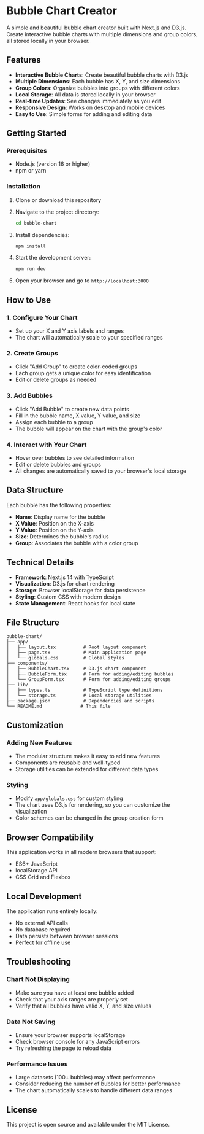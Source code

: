 # Bubble Chart Creator

A simple and beautiful bubble chart creator built with Next.js and D3.js. Create interactive bubble charts with multiple dimensions and group colors, all stored locally in your browser.

## Features

- **Interactive Bubble Charts**: Create beautiful bubble charts with D3.js
- **Multiple Dimensions**: Each bubble has X, Y, and size dimensions
- **Group Colors**: Organize bubbles into groups with different colors
- **Local Storage**: All data is stored locally in your browser
- **Real-time Updates**: See changes immediately as you edit
- **Responsive Design**: Works on desktop and mobile devices
- **Easy to Use**: Simple forms for adding and editing data

## Getting Started

### Prerequisites

- Node.js (version 16 or higher)
- npm or yarn

### Installation

1. Clone or download this repository
2. Navigate to the project directory:
   ```bash
   cd bubble-chart
   ```

3. Install dependencies:
   ```bash
   npm install
   ```

4. Start the development server:
   ```bash
   npm run dev
   ```

5. Open your browser and go to `http://localhost:3000`

## How to Use

### 1. Configure Your Chart
- Set up your X and Y axis labels and ranges
- The chart will automatically scale to your specified ranges

### 2. Create Groups
- Click "Add Group" to create color-coded groups
- Each group gets a unique color for easy identification
- Edit or delete groups as needed

### 3. Add Bubbles
- Click "Add Bubble" to create new data points
- Fill in the bubble name, X value, Y value, and size
- Assign each bubble to a group
- The bubble will appear on the chart with the group's color

### 4. Interact with Your Chart
- Hover over bubbles to see detailed information
- Edit or delete bubbles and groups
- All changes are automatically saved to your browser's local storage

## Data Structure

Each bubble has the following properties:
- **Name**: Display name for the bubble
- **X Value**: Position on the X-axis
- **Y Value**: Position on the Y-axis  
- **Size**: Determines the bubble's radius
- **Group**: Associates the bubble with a color group

## Technical Details

- **Framework**: Next.js 14 with TypeScript
- **Visualization**: D3.js for chart rendering
- **Storage**: Browser localStorage for data persistence
- **Styling**: Custom CSS with modern design
- **State Management**: React hooks for local state

## File Structure

```
bubble-chart/
├── app/
│   ├── layout.tsx          # Root layout component
│   ├── page.tsx            # Main application page
│   └── globals.css         # Global styles
├── components/
│   ├── BubbleChart.tsx     # D3.js chart component
│   ├── BubbleForm.tsx      # Form for adding/editing bubbles
│   └── GroupForm.tsx       # Form for adding/editing groups
├── lib/
│   ├── types.ts            # TypeScript type definitions
│   └── storage.ts          # Local storage utilities
├── package.json            # Dependencies and scripts
└── README.md              # This file
```

## Customization

### Adding New Features
- The modular structure makes it easy to add new features
- Components are reusable and well-typed
- Storage utilities can be extended for different data types

### Styling
- Modify `app/globals.css` for custom styling
- The chart uses D3.js for rendering, so you can customize the visualization
- Color schemes can be changed in the group creation form

## Browser Compatibility

This application works in all modern browsers that support:
- ES6+ JavaScript
- localStorage API
- CSS Grid and Flexbox

## Local Development

The application runs entirely locally:
- No external API calls
- No database required
- Data persists between browser sessions
- Perfect for offline use

## Troubleshooting

### Chart Not Displaying
- Make sure you have at least one bubble added
- Check that your axis ranges are properly set
- Verify that all bubbles have valid X, Y, and size values

### Data Not Saving
- Ensure your browser supports localStorage
- Check browser console for any JavaScript errors
- Try refreshing the page to reload data

### Performance Issues
- Large datasets (100+ bubbles) may affect performance
- Consider reducing the number of bubbles for better performance
- The chart automatically scales to handle different data ranges

## License

This project is open source and available under the MIT License.
